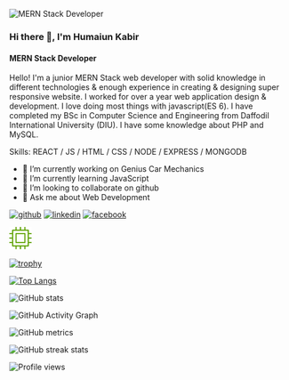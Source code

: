 ![MERN Stack Developer](https://media-exp1.licdn.com/dms/image/C5616AQGhXotgP6FJwg/profile-displaybackgroundimage-shrink_350_1400/0/1638392256493?e=1643846400&v=beta&t=9axKwkep22S6tsqub8Kl9XoWcQpYAHz0UvV70pco8OE)

### Hi there 👋, I'm Humaiun Kabir
#### MERN Stack Developer


Hello! I'm a junior MERN Stack web developer with solid knowledge in different technologies & enough experience in creating & designing super responsive website. I worked for over a year web application design & development. I love doing most things with javascript(ES 6). I have completed my BSc in Computer Science and Engineering from Daffodil International University (DIU). I have some knowledge about PHP and MySQL.

Skills: REACT / JS / HTML / CSS / NODE / EXPRESS / MONGODB

- 🔭 I’m currently working on Genius Car Mechanics 
- 🌱 I’m currently learning JavaScript 
- 👯 I’m looking to collaborate on github 
- 💬 Ask me about Web Development 


[<img src='https://cdn.jsdelivr.net/npm/simple-icons@3.0.1/icons/github.svg' alt='github' height='40'>](https://github.com/Humaiun-Manik)  [<img src='https://cdn.jsdelivr.net/npm/simple-icons@3.0.1/icons/linkedin.svg' alt='linkedin' height='40'>](https://www.linkedin.com/in/humaiun-kabir71/)  [<img src='https://cdn.jsdelivr.net/npm/simple-icons@3.0.1/icons/facebook.svg' alt='facebook' height='40'>](https://www.facebook.com/humaiun71)  

<a href='https://docs.github.com/en/developers'><img src='https://raw.githubusercontent.com/acervenky/animated-github-badges/master/assets/devbadge.gif' width='40' height='40'></a> 

[![trophy](https://github-profile-trophy.vercel.app/?username=Humaiun-Manik)](https://github.com/ryo-ma/github-profile-trophy)

[![Top Langs](https://github-readme-stats.vercel.app/api/top-langs/?username=Humaiun-Manik)](https://github.com/anuraghazra/github-readme-stats)

![GitHub stats](https://github-readme-stats.vercel.app/api?username=Humaiun-Manik&show_icons=true&count_private=true)  

![GitHub Activity Graph](https://activity-graph.herokuapp.com/graph?username=Humaiun-Manik)  

![GitHub metrics](https://metrics.lecoq.io/Humaiun-Manik)  

![GitHub streak stats](https://github-readme-streak-stats.herokuapp.com/?user=Humaiun-Manik)  

![Profile views](https://gpvc.arturio.dev/Humaiun-Manik)  
